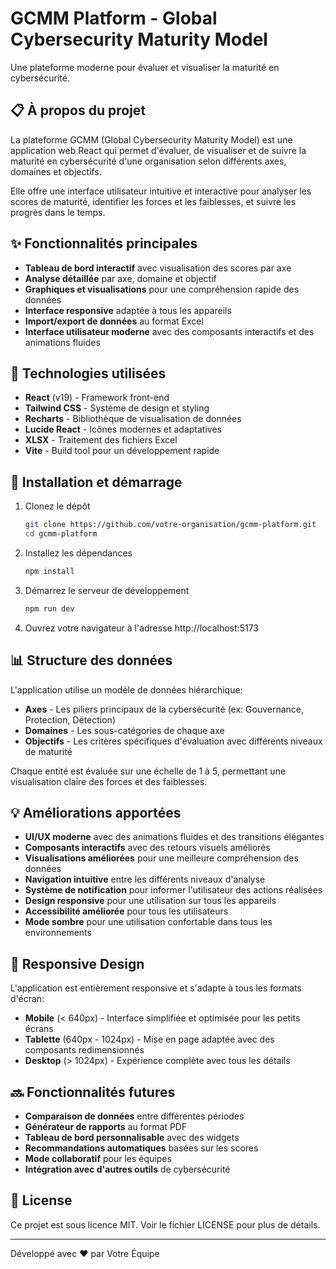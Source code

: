 # GCMM Platform - Global Cybersecurity Maturity Model

Une plateforme moderne pour évaluer et visualiser la maturité en cybersécurité.

## 📋 À propos du projet

La plateforme GCMM (Global Cybersecurity Maturity Model) est une application web React qui permet d'évaluer, de visualiser et de suivre la maturité en cybersécurité d'une organisation selon différents axes, domaines et objectifs. 

Elle offre une interface utilisateur intuitive et interactive pour analyser les scores de maturité, identifier les forces et les faiblesses, et suivre les progrès dans le temps.

## ✨ Fonctionnalités principales

- **Tableau de bord interactif** avec visualisation des scores par axe
- **Analyse détaillée** par axe, domaine et objectif
- **Graphiques et visualisations** pour une compréhension rapide des données
- **Interface responsive** adaptée à tous les appareils
- **Import/export de données** au format Excel
- **Interface utilisateur moderne** avec des composants interactifs et des animations fluides

## 🚀 Technologies utilisées

- **React** (v19) - Framework front-end
- **Tailwind CSS** - Système de design et styling
- **Recharts** - Bibliothèque de visualisation de données
- **Lucide React** - Icônes modernes et adaptatives
- **XLSX** - Traitement des fichiers Excel
- **Vite** - Build tool pour un développement rapide

## 🔧 Installation et démarrage

1. Clonez le dépôt
   ```bash
   git clone https://github.com/votre-organisation/gcmm-platform.git
   cd gcmm-platform
   ```

2. Installez les dépendances
   ```bash
   npm install
   ```

3. Démarrez le serveur de développement
   ```bash
   npm run dev
   ```

4. Ouvrez votre navigateur à l'adresse http://localhost:5173

## 📊 Structure des données

L'application utilise un modèle de données hiérarchique:

- **Axes** - Les piliers principaux de la cybersécurité (ex: Gouvernance, Protection, Détection)
- **Domaines** - Les sous-catégories de chaque axe
- **Objectifs** - Les critères spécifiques d'évaluation avec différents niveaux de maturité

Chaque entité est évaluée sur une échelle de 1 à 5, permettant une visualisation claire des forces et des faiblesses.

## 💡 Améliorations apportées

- **UI/UX moderne** avec des animations fluides et des transitions élégantes
- **Composants interactifs** avec des retours visuels améliorés
- **Visualisations améliorées** pour une meilleure compréhension des données
- **Navigation intuitive** entre les différents niveaux d'analyse
- **Système de notification** pour informer l'utilisateur des actions réalisées
- **Design responsive** pour une utilisation sur tous les appareils
- **Accessibilité améliorée** pour tous les utilisateurs
- **Mode sombre** pour une utilisation confortable dans tous les environnements

## 📱 Responsive Design

L'application est entièrement responsive et s'adapte à tous les formats d'écran:
- **Mobile** (< 640px) - Interface simplifiée et optimisée pour les petits écrans
- **Tablette** (640px - 1024px) - Mise en page adaptée avec des composants redimensionnés
- **Desktop** (> 1024px) - Expérience complète avec tous les détails

## 🔜 Fonctionnalités futures

- **Comparaison de données** entre différentes périodes
- **Générateur de rapports** au format PDF
- **Tableau de bord personnalisable** avec des widgets
- **Recommandations automatiques** basées sur les scores
- **Mode collaboratif** pour les équipes
- **Intégration avec d'autres outils** de cybersécurité

## 📝 License

Ce projet est sous licence MIT. Voir le fichier LICENSE pour plus de détails.

---

Développé avec ❤️ par Votre Équipe